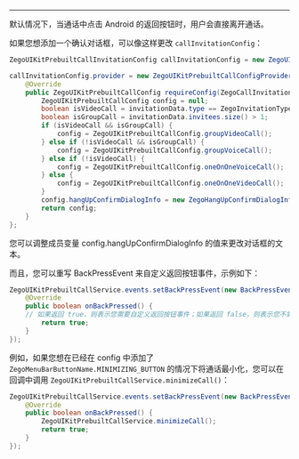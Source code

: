 <Title>如何自定义通话中的返回按钮事件？</Title>



---

默认情况下，当通话中点击 Android 的返回按钮时，用户会直接离开通话。

如果您想添加一个确认对话框，可以像这样更改 `callInvitationConfig`：

```java
ZegoUIKitPrebuiltCallInvitationConfig callInvitationConfig = new ZegoUIKitPrebuiltCallInvitationConfig();

callInvitationConfig.provider = new ZegoUIKitPrebuiltCallConfigProvider() {
    @Override
    public ZegoUIKitPrebuiltCallConfig requireConfig(ZegoCallInvitationData invitationData) {
        ZegoUIKitPrebuiltCallConfig config = null;
        boolean isVideoCall = invitationData.type == ZegoInvitationType.VIDEO_CALL.getValue();
        boolean isGroupCall = invitationData.invitees.size() > 1;
        if (isVideoCall && isGroupCall) {
            config = ZegoUIKitPrebuiltCallConfig.groupVideoCall();
        } else if (!isVideoCall && isGroupCall) {
            config = ZegoUIKitPrebuiltCallConfig.groupVoiceCall();
        } else if (!isVideoCall) {
            config = ZegoUIKitPrebuiltCallConfig.oneOnOneVoiceCall();
        } else {
            config = ZegoUIKitPrebuiltCallConfig.oneOnOneVideoCall();
        }
        config.hangUpConfirmDialogInfo = new ZegoHangUpConfirmDialogInfo();
        return config;
    }
};
```
您可以调整成员变量 config.hangUpConfirmDialogInfo 的值来更改对话框的文本。

而且，您可以重写 BackPressEvent 来自定义返回按钮事件，示例如下：
```java
ZegoUIKitPrebuiltCallService.events.setBackPressEvent(new BackPressEvent() {
    @Override
    public boolean onBackPressed() {
    // 如果返回 true，则表示您需要自定义返回按钮事件；如果返回 false，则表示您不需要自定义返回按钮事件，它将按照默认行为执行。
        return true;
    }
});
``` 

例如，如果您想在已经在 config 中添加了 `ZegoMenuBarButtonName.MINIMIZING_BUTTON` 的情况下将通话最小化，您可以在回调中调用 `ZegoUIKitPrebuiltCallService.minimizeCall()`：

```java
ZegoUIKitPrebuiltCallService.events.setBackPressEvent(new BackPressEvent() {
    @Override
    public boolean onBackPressed() {
        ZegoUIKitPrebuiltCallService.minimizeCall();
        return true;
    }
});
``` 